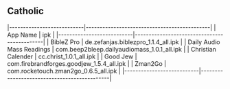 ## Catholic ##

   |---------------------------|---------------------------------------------|
   | App Name                  | ipk                                         |
   |---------------------------|---------------------------------------------|
   | BibleZ Pro                | de.zefanjas.biblezpro_1.1.4_all.ipk         |
   | Daily Audio Mass Readings | com.beep2bleep.dailyaudiomass_1.0.1_all.ipk |
   | Christian Calender        | cc.christ_1.0.1_all.ipk                     |
   | Good Jew                  | com.firebrandforges.goodjew_1.5.4_all.ipk   |
   | Zman2Go                   | com.rocketouch.zman2go_0.6.5_all.ipk        |
   |---------------------------|---------------------------------------------|
    
